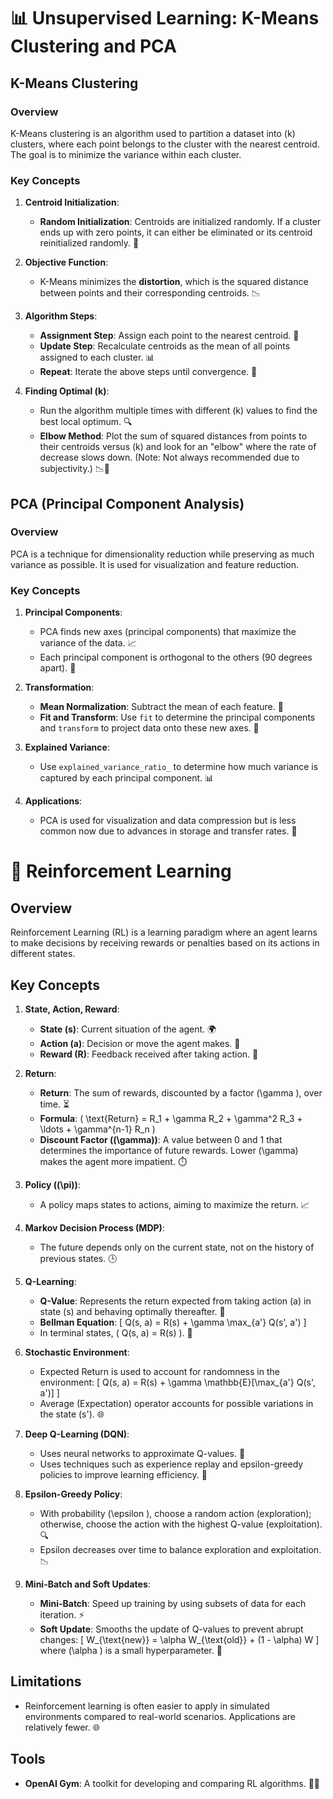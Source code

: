 # 📊 Unsupervised Learning: K-Means Clustering and PCA

## K-Means Clustering

### Overview
K-Means clustering is an algorithm used to partition a dataset into \(k\) clusters, where each point belongs to the cluster with the nearest centroid. The goal is to minimize the variance within each cluster.

### Key Concepts
1. **Centroid Initialization**:
   - **Random Initialization**: Centroids are initialized randomly. If a cluster ends up with zero points, it can either be eliminated or its centroid reinitialized randomly. 🔄

2. **Objective Function**:
   - K-Means minimizes the **distortion**, which is the squared distance between points and their corresponding centroids. 📉

3. **Algorithm Steps**:
   - **Assignment Step**: Assign each point to the nearest centroid. 📍
   - **Update Step**: Recalculate centroids as the mean of all points assigned to each cluster. 📊
   - **Repeat**: Iterate the above steps until convergence. 🔁

4. **Finding Optimal \(k\)**:
   - Run the algorithm multiple times with different \(k\) values to find the best local optimum. 🔍
   - **Elbow Method**: Plot the sum of squared distances from points to their centroids versus \(k\) and look for an "elbow" where the rate of decrease slows down. (Note: Not always recommended due to subjectivity.) 📉🦵

## PCA (Principal Component Analysis)

### Overview
PCA is a technique for dimensionality reduction while preserving as much variance as possible. It is used for visualization and feature reduction.

### Key Concepts
1. **Principal Components**:
   - PCA finds new axes (principal components) that maximize the variance of the data. 📈
   - Each principal component is orthogonal to the others (90 degrees apart). 🔲

2. **Transformation**:
   - **Mean Normalization**: Subtract the mean of each feature. 🌟
   - **Fit and Transform**: Use `fit` to determine the principal components and `transform` to project data onto these new axes. 🔄

3. **Explained Variance**:
   - Use `explained_variance_ratio_` to determine how much variance is captured by each principal component. 📊

4. **Applications**:
   - PCA is used for visualization and data compression but is less common now due to advances in storage and transfer rates. 🚀

# 🤖 Reinforcement Learning

## Overview
Reinforcement Learning (RL) is a learning paradigm where an agent learns to make decisions by receiving rewards or penalties based on its actions in different states.

## Key Concepts
1. **State, Action, Reward**:
   - **State (s)**: Current situation of the agent. 🌍
   - **Action (a)**: Decision or move the agent makes. 🚀
   - **Reward (R)**: Feedback received after taking action. 🏅

2. **Return**:
   - **Return**: The sum of rewards, discounted by a factor \(\gamma \), over time. ⏳
   - **Formula**: \( \text{Return} = R_1 + \gamma R_2 + \gamma^2 R_3 + \ldots + \gamma^{n-1} R_n \)
   - **Discount Factor (\(\gamma\))**: A value between 0 and 1 that determines the importance of future rewards. Lower \(\gamma\) makes the agent more impatient. ⏱️

3. **Policy (\(\pi\))**:
   - A policy maps states to actions, aiming to maximize the return. 📈

4. **Markov Decision Process (MDP)**:
   - The future depends only on the current state, not on the history of previous states. 🕒

5. **Q-Learning**:
   - **Q-Value**: Represents the return expected from taking action \(a\) in state \(s\) and behaving optimally thereafter. 🎯
   - **Bellman Equation**:
     \[
     Q(s, a) = R(s) + \gamma \max_{a'} Q(s', a')
     \]
   - In terminal states, \( Q(s, a) = R(s) \). 🏁

6. **Stochastic Environment**:
   - Expected Return is used to account for randomness in the environment:
     \[
     Q(s, a) = R(s) + \gamma \mathbb{E}[\max_{a'} Q(s', a')]
     \]
   - Average (Expectation) operator accounts for possible variations in the state \(s'\). 🌐

7. **Deep Q-Learning (DQN)**:
   - Uses neural networks to approximate Q-values. 🧠
   - Uses techniques such as experience replay and epsilon-greedy policies to improve learning efficiency. 🔄

8. **Epsilon-Greedy Policy**:
   - With probability \(\epsilon \), choose a random action (exploration); otherwise, choose the action with the highest Q-value (exploitation). 🔍
   - Epsilon decreases over time to balance exploration and exploitation. 📉

9. **Mini-Batch and Soft Updates**:
   - **Mini-Batch**: Speed up training by using subsets of data for each iteration. ⚡
   - **Soft Update**: Smooths the update of Q-values to prevent abrupt changes:
     \[
     W_{\text{new}} = \alpha W_{\text{old}} + (1 - \alpha) W
     \]
     where \(\alpha \) is a small hyperparameter. 🌟

## Limitations
- Reinforcement learning is often easier to apply in simulated environments compared to real-world scenarios. Applications are relatively fewer. 🌐

## Tools
- **OpenAI Gym**: A toolkit for developing and comparing RL algorithms. 🏋️‍♂️
